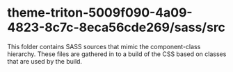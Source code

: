 # theme-triton-5009f090-4a09-4823-8c7c-8eca56cde269/sass/src

This folder contains SASS sources that mimic the component-class hierarchy. These files
are gathered in to a build of the CSS based on classes that are used by the build.
